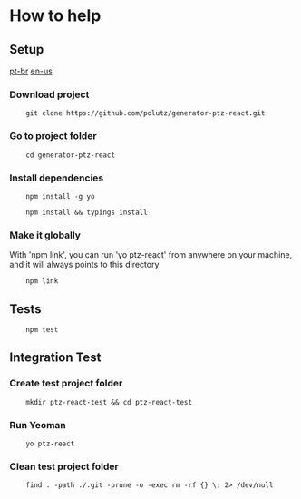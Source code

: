 # How to help


## Setup

[pt-br](https://github.com/polutz/generator-ptz-react/docs/contribute.pt-br.md)
[en-us](https://github.com/polutz/generator-ptz-react/docs/contribute.md)

### Download project
```
    git clone https://github.com/polutz/generator-ptz-react.git
```

### Go to project folder
```
    cd generator-ptz-react
```

### Install dependencies
```
    npm install -g yo
```

```
    npm install && typings install
```

### Make it globally

With 'npm link', you can run 'yo ptz-react' from anywhere on your machine,
and it will always points to this directory

```
    npm link
```


## Tests
```
    npm test
```

## Integration Test

### Create test project folder
```
    mkdir ptz-react-test && cd ptz-react-test 
```

### Run Yeoman
```
    yo ptz-react
```

### Clean test project folder
```
    find . -path ./.git -prune -o -exec rm -rf {} \; 2> /dev/null
```